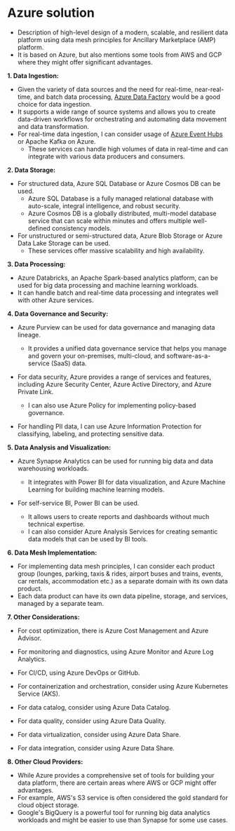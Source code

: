 # Azure solution

* Description of high-level design of a modern, scalable, and resilient data platform using data mesh principles for Ancillary Marketplace (AMP) platform.
* It is based on Azure, but also mentions some tools from AWS and GCP where they might offer significant advantages.

**1. Data Ingestion:**

* Given the variety of data sources and the need for real-time, near-real-time, and batch data processing, [Azure Data Factory](azure-data-factory/README.md) would be a good choice for data ingestion.
* It supports a wide range of source systems and allows you to create data-driven workflows for orchestrating and automating data movement and data transformation.
* For real-time data ingestion, I can consider usage of [Azure Event Hubs](azure-event-hubs.md) or Apache Kafka on Azure.
  * These services can handle high volumes of data in real-time and can integrate with various data producers and consumers.

**2. Data Storage:**

* For structured data, Azure SQL Database or Azure Cosmos DB can be used.
  * Azure SQL Database is a fully managed relational database with auto-scale, integral intelligence, and robust security.
  * Azure Cosmos DB is a globally distributed, multi-model database service that can scale within minutes and offers multiple well-defined consistency models.
* For unstructured or semi-structured data, Azure Blob Storage or Azure Data Lake Storage can be used.
  * These services offer massive scalability and high availability.

**3. Data Processing:**

* Azure Databricks, an Apache Spark-based analytics platform, can be used for big data processing and machine learning workloads.
* It can handle batch and real-time data processing and integrates well with other Azure services.

**4. Data Governance and Security:**

* Azure Purview can be used for data governance and managing data lineage.
  * It provides a unified data governance service that helps you manage and govern your on-premises, multi-cloud, and software-as-a-service (SaaS) data.

* For data security, Azure provides a range of services and features, including Azure Security Center, Azure Active Directory, and Azure Private Link.
  * I can also use Azure Policy for implementing policy-based governance.

* For handling PII data, I can use Azure Information Protection for classifying, labeling, and protecting sensitive data.

**5. Data Analysis and Visualization:**

* Azure Synapse Analytics can be used for running big data and data warehousing workloads.
  * It integrates with Power BI for data visualization, and Azure Machine Learning for building machine learning models.

* For self-service BI, Power BI can be used.
  * It allows users to create reports and dashboards without much technical expertise.
  * I can also consider Azure Analysis Services for creating semantic data models that can be used by BI tools.

**6. Data Mesh Implementation:**

* For implementing data mesh principles, I can consider each product group (lounges, parking, taxis & rides, airport buses and trains, events, car rentals, accommodation etc.) as a separate domain with its own data product.
* Each data product can have its own data pipeline, storage, and services, managed by a separate team.

**7. Other Considerations:**

* For cost optimization, there is Azure Cost Management and Azure Advisor.
* For monitoring and diagnostics, using Azure Monitor and Azure Log Analytics.

* For CI/CD, using Azure DevOps or GitHub.
* For containerization and orchestration, consider using Azure Kubernetes Service (AKS).

* For data catalog, consider using Azure Data Catalog.
* For data quality, consider using Azure Data Quality.
* For data virtualization, consider using Azure Data Share.
* For data integration, consider using Azure Data Share.

**8. Other Cloud Providers:**
* While Azure provides a comprehensive set of tools for building your data platform, there are certain areas where AWS or GCP might offer advantages.
* For example, AWS's S3 service is often considered the gold standard for cloud object storage.
* Google's BigQuery is a powerful tool for running big data analytics workloads and might be easier to use than Synapse for some use cases.

